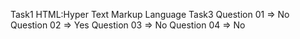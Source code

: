 Task1
HTML:Hyper Text Markup Language
Task3
Question 01 =>  No
Question 02 => Yes 
Question 03 =>  No
Question 04 =>  No
